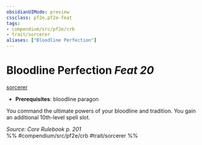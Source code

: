 ```yaml
---
obsidianUIMode: preview
cssclass: pf2e,pf2e-feat
tags:
- compendium/src/pf2e/crb
- trait/sorcerer
aliases: ["Bloodline Perfection"]
---
```

# Bloodline Perfection  *Feat 20*  
[sorcerer](Reference/Rules/Traits/sorcerer.md "Sorcerer Class Trait")  

- **Prerequisites**: bloodline paragon

You command the ultimate powers of your bloodline and tradition. You gain an additional 10th-level spell slot.

*Source: Core Rulebook p. 201*  
%% #compendium/src/pf2e/crb #trait/sorcerer %%